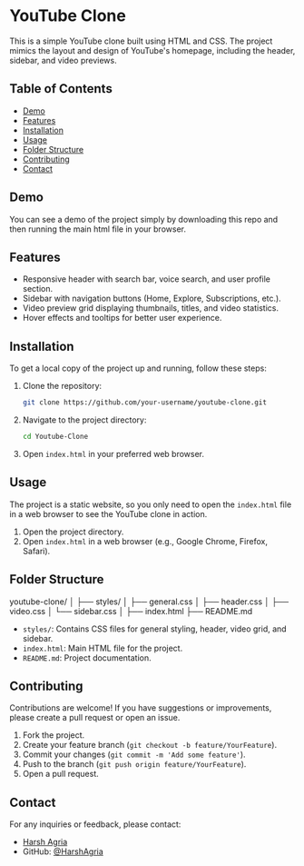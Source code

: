 # YouTube Clone

This is a simple YouTube clone built using HTML and CSS. The project mimics the layout and design of YouTube's homepage, including the header, sidebar, and video previews.

## Table of Contents

- [Demo](#demo)
- [Features](#features)
- [Installation](#installation)
- [Usage](#usage)
- [Folder Structure](#folder-structure)
- [Contributing](#contributing)
- [Contact](#contact)

## Demo

You can see a demo of the project simply by downloading this repo and then running the main html file in your browser.

## Features

- Responsive header with search bar, voice search, and user profile section.
- Sidebar with navigation buttons (Home, Explore, Subscriptions, etc.).
- Video preview grid displaying thumbnails, titles, and video statistics.
- Hover effects and tooltips for better user experience.

## Installation

To get a local copy of the project up and running, follow these steps:

1. Clone the repository:

    ```sh
    git clone https://github.com/your-username/youtube-clone.git
    ```

2. Navigate to the project directory:

    ```sh
    cd Youtube-Clone
    ```

3. Open `index.html` in your preferred web browser.

## Usage

The project is a static website, so you only need to open the `index.html` file in a web browser to see the YouTube clone in action.

1. Open the project directory.
2. Open `index.html` in a web browser (e.g., Google Chrome, Firefox, Safari).

## Folder Structure

youtube-clone/
│
├── styles/
│ ├── general.css
│ ├── header.css
│ ├── video.css
│ └── sidebar.css
│
├── index.html
├── README.md


- `styles/`: Contains CSS files for general styling, header, video grid, and sidebar.
- `index.html`: Main HTML file for the project.
- `README.md`: Project documentation.

## Contributing

Contributions are welcome! If you have suggestions or improvements, please create a pull request or open an issue.

1. Fork the project.
2. Create your feature branch (`git checkout -b feature/YourFeature`).
3. Commit your changes (`git commit -m 'Add some feature'`).
4. Push to the branch (`git push origin feature/YourFeature`).
5. Open a pull request.


## Contact

For any inquiries or feedback, please contact:

- [Harsh Agria](harsh11agria77@gmail.com)
- GitHub: [@HarshAgria](https://github.com/HarshAgria)



